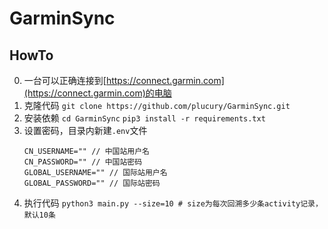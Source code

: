 # GarminSync

## HowTo
0. 一台可以正确连接到[https://connect.garmin.com](https://connect.garmin.com)的电脑
1. 克隆代码
	`git clone https://github.com/plucury/GarminSync.git`
2. 安装依赖
	`cd GarminSync`
    `pip3 install -r requirements.txt `
3. 设置密码，目录内新建`.env`文件
	```
	CN_USERNAME="" // 中国站用户名
	CN_PASSWORD="" // 中国站密码
	GLOBAL_USERNAME="" // 国际站用户名
	GLOBAL_PASSWORD="" // 国际站密码
	```
4. 执行代码
    `python3 main.py --size=10 # size为每次回溯多少条activity记录，默认10条`
